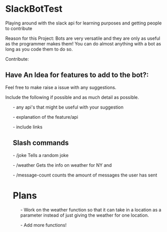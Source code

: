 # SlackBotTest
Playing around with the slack api for learning purposes and getting people to contribute

Reason for this Project:
  Bots are very versatile and they are only as useful as the programmer makes them! You can do almost anything with a bot as long as you code them to do so.
  
Contribute:
<h2> Have An Idea for features to add to the bot?: </h2>
<p> 
Feel free to make raise a issue with any suggestions.
</p>
<p>
  Include the following if possible and as much detail as possible.
</p>
<ol>- any api's that might be useful with your suggestion </ol>
<ol>- explanation of the feature/api</ol>
<ol>- include links

<h2>Slash commands</h2>
<p>
- /joke
Tells a random joke
</p>
<p>
- /weather
Gets the info on weather for NY and 
</p>
<p>
- /message-count
counts the amount of messages the user has sent 
</p>
<h1> Plans </h1>
<ol> - Work on the weather function so that it can take in a location as a parameter instead of just giving the weather for one location. </ol>
<ol> - Add more functions! </ol>
